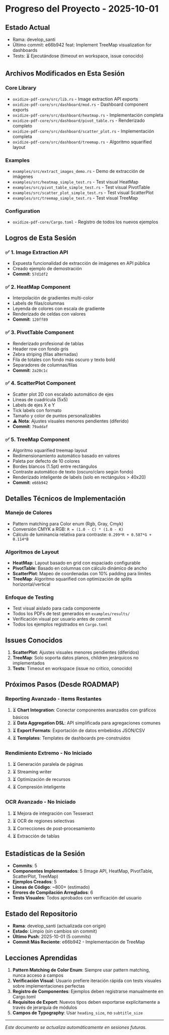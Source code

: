 # Progreso del Proyecto - 2025-10-01

## Estado Actual
- Rama: develop_santi
- Último commit: e66b942 feat: Implement TreeMap visualization for dashboards
- Tests: ⏳ Ejecutándose (timeout en workspace, issue conocido)

## Archivos Modificados en Esta Sesión

### Core Library
- `oxidize-pdf-core/src/lib.rs` - Image extraction API exports
- `oxidize-pdf-core/src/dashboard/mod.rs` - Dashboard component exports
- `oxidize-pdf-core/src/dashboard/heatmap.rs` - Implementación completa
- `oxidize-pdf-core/src/dashboard/pivot_table.rs` - Renderizado completo
- `oxidize-pdf-core/src/dashboard/scatter_plot.rs` - Implementación completa
- `oxidize-pdf-core/src/dashboard/treemap.rs` - Algoritmo squarified layout

### Examples
- `examples/src/extract_images_demo.rs` - Demo de extracción de imágenes
- `examples/src/heatmap_simple_test.rs` - Test visual HeatMap
- `examples/src/pivot_table_simple_test.rs` - Test visual PivotTable
- `examples/src/scatter_plot_simple_test.rs` - Test visual ScatterPlot
- `examples/src/treemap_simple_test.rs` - Test visual TreeMap

### Configuration
- `oxidize-pdf-core/Cargo.toml` - Registro de todos los nuevos ejemplos

## Logros de Esta Sesión

### ✅ **1. Image Extraction API**
- Expuesta funcionalidad de extracción de imágenes en API pública
- Creado ejemplo de demostración
- **Commit**: `57d1df2`

### ✅ **2. HeatMap Component**
- Interpolación de gradientes multi-color
- Labels de filas/columnas
- Leyenda de colores con escala de gradiente
- Renderizado de celdas con valores
- **Commit**: `120ff89`

### ✅ **3. PivotTable Component**
- Renderizado profesional de tablas
- Header row con fondo gris
- Zebra striping (filas alternadas)
- Fila de totales con fondo más oscuro y texto bold
- Separadores de columnas/filas
- **Commit**: `2a20c1c`

### ✅ **4. ScatterPlot Component**
- Scatter plot 2D con escalado automático de ejes
- Líneas de cuadrícula (5x5)
- Labels de ejes X e Y
- Tick labels con formato
- Tamaño y color de puntos personalizables
- ⚠️ **Nota**: Ajustes visuales menores pendientes (diferido)
- **Commit**: `79addaf`

### ✅ **5. TreeMap Component**
- Algoritmo squarified treemap layout
- Redimensionamiento automático basado en valores
- Paleta por defecto de 10 colores
- Bordes blancos (1.5pt) entre rectángulos
- Contraste automático de texto (oscuro/claro según fondo)
- Renderizado inteligente de labels (solo en rectángulos > 40x20)
- **Commit**: `e66b942`

## Detalles Técnicos de Implementación

### Manejo de Colores
- Pattern matching para Color enum (Rgb, Gray, Cmyk)
- Conversión CMYK a RGB: `R = (1.0 - C) * (1.0 - K)`
- Cálculo de luminancia relativa para contraste: `0.299*R + 0.587*G + 0.114*B`

### Algoritmos de Layout
- **HeatMap**: Layout basado en grid con espaciado configurable
- **PivotTable**: Basado en columnas con cálculo dinámico de ancho
- **ScatterPlot**: Mapeo de coordenadas con 10% padding para límites
- **TreeMap**: Algoritmo squarified con optimización de splits horizontal/vertical

### Enfoque de Testing
- Test visual aislado para cada componente
- Todos los PDFs de test generados en `examples/results/`
- Verificación visual por usuario antes de commit
- Todos los ejemplos registrados en `Cargo.toml`

## Issues Conocidos

1. **ScatterPlot**: Ajustes visuales menores pendientes (diferidos)
2. **TreeMap**: Solo soporta datos planos, children jerárquicos no implementados
3. **Tests**: Timeout en workspace (issue no crítico, conocido)

## Próximos Pasos (Desde ROADMAP)

### Reporting Avanzado - Items Restantes
1. ⏳ **Chart Integration**: Conectar componentes avanzados con gráficos básicos
2. ⏳ **Data Aggregation DSL**: API simplificada para agregaciones comunes
3. ⏳ **Export Formats**: Exportación de datos embebidos JSON/CSV
4. ⏳ **Templates**: Templates de dashboards pre-construidos

### Rendimiento Extremo - No Iniciado
1. ⏳ Generación paralela de páginas
2. ⏳ Streaming writer
3. ⏳ Optimización de recursos
4. ⏳ Compresión inteligente

### OCR Avanzado - No Iniciado
1. ⏳ Mejora de integración con Tesseract
2. ⏳ OCR de regiones selectivas
3. ⏳ Correcciones de post-procesamiento
4. ⏳ Extracción de tablas

## Estadísticas de la Sesión

- **Commits**: 5
- **Componentes Implementados**: 5 (Image API, HeatMap, PivotTable, ScatterPlot, TreeMap)
- **Ejemplos Creados**: 5
- **Líneas de Código**: ~800+ (estimado)
- **Errores de Compilación Arreglados**: 6
- **Tests Visuales**: Todos aprobados con verificación del usuario

## Estado del Repositorio

- **Rama**: develop_santi (actualizada con origin)
- **Estado**: Limpio (sin cambios sin commit)
- **Último Push**: 2025-10-01 (5 commits)
- **Commit Más Reciente**: e66b942 - Implementación de TreeMap

## Lecciones Aprendidas

1. **Pattern Matching de Color Enum**: Siempre usar pattern matching, nunca acceso a campos
2. **Verificación Visual**: Usuario prefiere iteración rápida con tests visuales sobre implementaciones perfectas
3. **Registro de Componentes**: Ejemplos deben registrarse manualmente en Cargo.toml
4. **Requisitos de Export**: Nuevos tipos deben exportarse explícitamente a través de jerarquía de módulos
5. **Campos de Typography**: Usar `heading_size`, no `subtitle_size`

---

*Este documento se actualiza automáticamente en sesiones futuras.*
